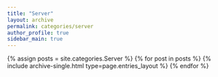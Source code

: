 ```yaml
---
title: "Server"
layout: archive
permalink: categories/server
author_profile: true
sidebar_main: true
---
```



{% assign posts = site.categories.Server %}
{% for post in posts %} {% include archive-single.html type=page.entries_layout %} {% endfor %}